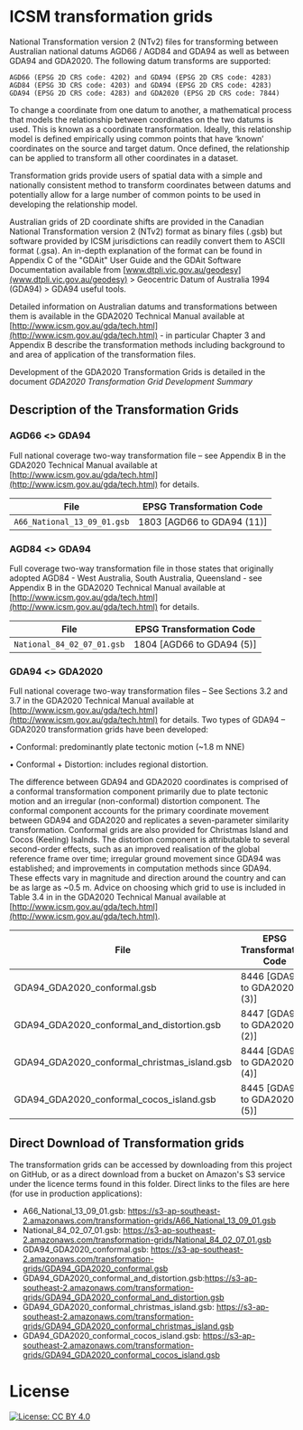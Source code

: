 # ICSM transformation grids

National Transformation version 2 (NTv2) files for transforming between Australian national datums AGD66 / AGD84 and GDA94 as well as between GDA94 and GDA2020. The following datum transforms are supported:
	
	AGD66 (EPSG 2D CRS code: 4202) and GDA94 (EPSG 2D CRS code: 4283)
	AGD84 (EPSG 3D CRS code: 4203) and GDA94 (EPSG 2D CRS code: 4283)
	GDA94 (EPSG 2D CRS code: 4283) and GDA2020 (EPSG 2D CRS code: 7844)

To change a coordinate from one datum to another, a mathematical process that models the relationship between coordinates on the two datums is used. This is known as a coordinate transformation. Ideally, this relationship model is defined empirically using common points that have ‘known’ coordinates on the source and target datum. Once defined, the relationship can be applied to transform all other coordinates in a dataset.

Transformation grids provide users of spatial data with a simple and nationally consistent method to transform coordinates between datums and potentially allow for a large number of common points to be used in developing the relationship model.

Australian grids of 2D coordinate shifts are provided in the Canadian National Transformation version 2 (NTv2) format as binary files (.gsb) but software provided by ICSM jurisdictions can readily convert them to ASCII format (.gsa). An in-depth explanation of the format can be found in Appendix C of the "GDAit" User Guide and the GDAit Software Documentation available from [www.dtpli.vic.gov.au/geodesy](www.dtpli.vic.gov.au/geodesy) > Geocentric Datum of Australia 1994 (GDA94) > GDA94 useful tools.

Detailed information on Australian datums and transformations between them is available in the GDA2020 Technical Manual available at [http://www.icsm.gov.au/gda/tech.html](http://www.icsm.gov.au/gda/tech.html) - in particular Chapter 3 and Appendix B describe the transformation methods including background to and area of application of the transformation files.

Development of the GDA2020 Transformation Grids is detailed in the document *GDA2020 Transformation Grid Development Summary*

## Description of the Transformation Grids
### AGD66 <> GDA94

Full national coverage two-way transformation file – see Appendix B in the GDA2020 Technical Manual available at [http://www.icsm.gov.au/gda/tech.html](http://www.icsm.gov.au/gda/tech.html) for details.

| File        | EPSG Transformation Code
|-|-
|`A66_National_13_09_01.gsb`|1803 [AGD66 to GDA94 (11)]
    
	
### AGD84 <> GDA94

Full coverage two-way transformation file in those states that originally adopted AGD84 - West Australia, South Australia, Queensland - see Appendix B in the GDA2020 Technical Manual available at [http://www.icsm.gov.au/gda/tech.html](http://www.icsm.gov.au/gda/tech.html) for details.

| File        | EPSG Transformation Code
|-|-
|`National_84_02_07_01.gsb`|1804 [AGD66 to GDA94 (5)]
	

### GDA94 <> GDA2020
Full national coverage two-way transformation files – See Sections 3.2 and 3.7 in the GDA2020 Technical Manual available at [http://www.icsm.gov.au/gda/tech.html](http://www.icsm.gov.au/gda/tech.html) for details.
Two types of GDA94 – GDA2020 transformation grids have been developed:

•	Conformal: predominantly plate tectonic motion (~1.8 m NNE)

•	Conformal + Distortion: includes regional distortion.

The difference between GDA94 and GDA2020 coordinates is comprised of a conformal transformation component primarily due to plate tectonic motion and an irregular (non-conformal) distortion component. The conformal component accounts for the primary coordinate movement between GDA94 and GDA2020 and replicates a seven-parameter similarity transformation. Conformal grids are also provided for Christmas Island and Cocos (Keeling) Isalnds.
The distortion component is attributable to several second-order effects, such as an improved realisation of the global reference frame over time; irregular ground movement since GDA94 was established; and improvements in computation methods since GDA94. These effects vary in magnitude and direction around the country and can be as large as ~0.5 m.
Advice on choosing which grid to use is included in Table 3.4 in in the GDA2020 Technical Manual available at [http://www.icsm.gov.au/gda/tech.html](http://www.icsm.gov.au/gda/tech.html).

| File        | EPSG Transformation Code
|-|-
|GDA94_GDA2020_conformal.gsb|8446 [GDA94 to GDA2020 (3)]
|GDA94_GDA2020_conformal_and_distortion.gsb|8447 [GDA94 to GDA2020 (2)]
|GDA94_GDA2020_conformal_christmas_island.gsb|8444 [GDA94 to GDA2020 (4)]
|GDA94_GDA2020_conformal_cocos_island.gsb|8445 [GDA94 to GDA2020 (5)]



## Direct Download of Transformation grids
The transformation grids can be accessed by downloading from this project on GitHub, or as a direct download from a bucket on Amazon's S3 service under the licence terms found in this folder. Direct links to the files are here (for use in production applications):

 * A66_National_13_09_01.gsb: https://s3-ap-southeast-2.amazonaws.com/transformation-grids/A66_National_13_09_01.gsb
 * National_84_02_07_01.gsb: https://s3-ap-southeast-2.amazonaws.com/transformation-grids/National_84_02_07_01.gsb
 * GDA94_GDA2020_conformal.gsb: https://s3-ap-southeast-2.amazonaws.com/transformation-grids/GDA94_GDA2020_conformal.gsb
 * GDA94_GDA2020_conformal_and_distortion.gsb:https://s3-ap-southeast-2.amazonaws.com/transformation-grids/GDA94_GDA2020_conformal_and_distortion.gsb
 * GDA94_GDA2020_conformal_christmas_island.gsb: https://s3-ap-southeast-2.amazonaws.com/transformation-grids/GDA94_GDA2020_conformal_christmas_island.gsb
 * GDA94_GDA2020_conformal_cocos_island.gsb: https://s3-ap-southeast-2.amazonaws.com/transformation-grids/GDA94_GDA2020_conformal_cocos_island.gsb

# License
[![License: CC BY 4.0](https://img.shields.io/badge/License-CC%20BY%204.0-lightgrey.svg)](https://creativecommons.org/licenses/by/4.0/)
